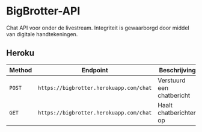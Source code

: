 # BigBrotter-API
Chat API voor onder de livestream. Integriteit is gewaarborgd door middel van digitale handtekeningen.

## Heroku
| Method | Endpoint | Beschrijving |
|-|-|-|
| `POST` | `https://bigbrotter.herokuapp.com/chat` |  Verstuurd een chatbericht |
| `GET` | `https://bigbrotter.herokuapp.com/chat` | Haalt chatberichten op |
